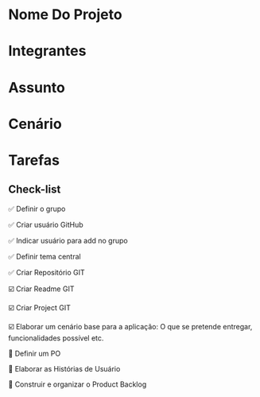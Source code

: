 # Nome Do Projeto
 
# Integrantes

# Assunto 

# Cenário

# Tarefas
## Check-list
:white_check_mark: Definir o grupo

:white_check_mark: Criar usuário GitHub

:white_check_mark: Indicar usuário para add no grupo

:white_check_mark: Definir tema central

:white_check_mark: Criar Repositório GIT

:ballot_box_with_check: Criar Readme GIT

:ballot_box_with_check: Criar Project GIT

:ballot_box_with_check: Elaborar um cenário base para a aplicação: O que se pretende entregar, funcionalidades possível etc.

:black_square_button: Definir um PO

:black_square_button: Elaborar as Histórias de Usuário

:black_square_button: Construir e organizar o Product Backlog
